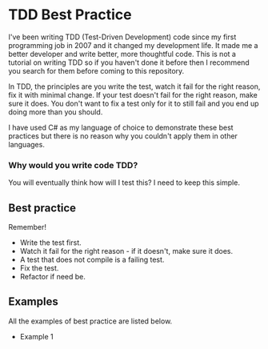 # TDD Best Practice

I've been writing TDD (Test-Driven Development) code since my first programming job in 2007 and it changed my development life. It made me a better developer and write better, more thoughtful code. This is not a tutorial on writing TDD so if you haven't done it before then I recommend you search for them before coming to this repository.

In TDD, the principles are you write the test, watch it fail for the right reason, fix it with minimal change.
If your test doesn't fail for the right reason, make sure it does. You don't want to fix a test only for it to still fail and you end up doing more than you should.

I have used C# as my language of choice to demonstrate these best practices but there is no reason why you couldn't apply them in other languages.

### Why would you write code TDD?
You will eventually think how will I test this? I need to keep this simple.

## Best practice

Remember!
- Write the test first.
- Watch it fail for the right reason - if it doesn't, make sure it does.
- A test that does not compile is a failing test.
- Fix the test.
- Refactor if need be.

## Examples
All the examples of best practice are listed below.

- Example 1
